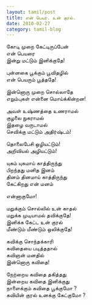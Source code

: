 ```yaml
---
layout: tamil/post
title: என் பெயர். உன் குரல்.
date: 2010-02-27
category: tamil-blog
---
```


கோடி முறை கேட்டிருப்பேன் <br/>
என் பெயரை <br/>
இன்று மட்டும் இனிக்குதே!

புன்னகை பூக்கும் பூவிதழில் <br/>
என் பெயரும் பூத்ததே!

இன்னொரு முறை சொல்லாதே <br/>
எறும்புகள் என்னை மொய்க்கின்றன!

அவள் உஷ்ணத்தை உணராமல் <br/>
குழலை நுகராமல் <br/>
இதழை வருடாமல் <br/>
செவிக்கு மட்டும் அதிர்ஷ்டம்!

தொலைபேசி ஒழியட்டும்! <br/>
அறிவியல் அழியட்டும்!

யுகம் யுகமாய் காத்திருந்து <br/>
பிறந்தது மனித இனம் <br/>
தினம் தினமாய் காத்திருந்து <br/>
கேட்கிறது என் மனம்

என்னாகுமோ!

மறுக்கும் சொல்லில் உன் காதல் <br/>
மறுக்க முடியாமல் தவிக்குதே! <br/>
இனிக்க கேட்ட உன் குரல் <br/>
மீண்டும் மீண்டும் ஒலிக்குதே!

கவிக்கு சொந்தக்காரி <br/>
கவிதையை படித்ததால் <br/>
கவிஞன் மனதில் <br/>
இன்னொரு கவிதை!

நேற்றைய கவிதை தகித்தது <br/>
இன்றைய கவிதை இனிக்குது <br/>
நாளைக்கும் கவிதை பூக்குமோ ? <br/>
கவியின் குரல் உனக்கு கேட்குமோ ?
